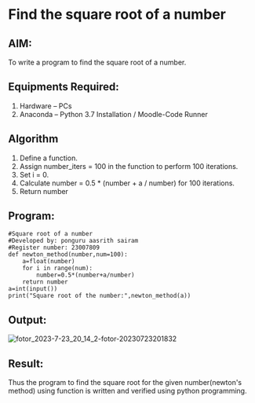 # Find the square root of a number

## AIM:
To write a program to find the square root of a number.

## Equipments Required:
1. Hardware – PCs
2. Anaconda – Python 3.7 Installation / Moodle-Code Runner

## Algorithm
1. Define a function.
2. Assign number_iters = 100 in the function to perform 100 iterations.
3. Set i = 0.
4. Calculate  number = 0.5 * (number + a / number) for 100 iterations.
5. Return number

## Program:
```
#Square root of a number
#Developed by: ponguru aasrith sairam
#Register number: 23007809
def newton_method(number,num=100):
    a=float(number)
    for i in range(num):
        number=0.5*(number+a/number)
    return number
a=int(input())
print("Square root of the number:",newton_method(a))
```

## Output:
![fotor_2023-7-23_20_14_2-fotor-20230723201832](https://github.com/AasrithSairam/Square-root-of-a-number/assets/139331438/1997dee5-23dc-4a04-a9bb-516307ac3cbd)



## Result:
Thus the program to find the square root for the given number(newton's method) using function is written and verified using python programming.

